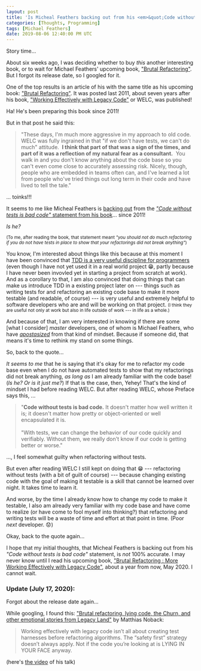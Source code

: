 ```yaml
---
layout: post
title: 'Is Micheal Feathers backing out from his <em>&quot;Code without tests is bad code&quot;</em> statement?'
categories: [Thoughts, Programming]
tags: [Michael Feathers]
date: 2019-08-06 12:40:00 PM UTC
---
```


<!-- Aug 6, 2019 08:40:00 PM Philippine Time -->

<!-- toinks!!! Micheal Feathers said, "WELC was fully ingrained in that 'if we don't have tests, we can't do much' attitude", last 2011! -->

<!-- toinks!!! It seems like Micheal Feathers is backing out from the "Code without tests is bad code" statement from his book WELC! -->

<!-- Seems like Michael Feathers is saying it's sometimes okay to refactor even without tests! -->

<!-- 
The book ["Working Effectively with Legacy Code"](https://www.bookdepository.com/Working-Effectively-with-Legacy-Code-Michael-Feathers/9780131177055?a_aid=jflaga) of Michael Feathers was published in 2005. I bought a copy last 2017 because it is one of the books recommended by many respected software developers; and two out of three of the sofware projects I was involved in by that time
 -->

Story time...

About six weeks ago, I was deciding whether to buy _this_ another interesting book, or to wait for Michael Feathers' upcoming book, ["Brutal Refactoring"](https://www.bookdepository.com/Brutal-Refactoring-Michael-C-Feathers/9780321793201?a_aid=jflaga). But I forgot its release date, so I googled for it.

One of the top results is an article of his with the same title as his upcoming book: ["Brutal Refactoring"](https://michaelfeathers.typepad.com/michael_feathers_blog/2011/03/brutal-refactoring.html). It was posted last 2011, about seven years after his book, ["Working Effectively with Legacy Code"](https://www.bookdepository.com/Working-Effectively-with-Legacy-Code-Michael-Feathers/9780131177055?a_aid=jflaga) or WELC, was published!

Ha! He's been preparing this book since 2011!

<!--more-->

But in that post he said this:

> "These days, I'm much more aggressive in my approach to old code.  WELC was fully ingrained in that "if we don't have tests, we can't do much" attitude.  **I think that part of that was a sign of the times, and part of it was a reflection of my natural fear as a consultant.**  You walk in and you don't know anything about the code base so you can't even come close to accurately assessing risk. Nicely, though, people who are embedded in teams often can, and I've learned a lot from people who've tried things out long term in their code and have lived to tell the tale."

... toinks!!! 

It seems to me like Micheal Feathers is [backing out](https://www.youtube.com/watch?v=SdtKDRn1S9E) from the [_"Code without tests is bad code"_ statement from his book](/memorabilia/books/quotes-from-working-effectively-with-legacy-code/)... since 2011! 

_Is he?_

<small>(To me, after reading the book, that statement meant _"you should not do much refactoring if you do not have tests in place to show that your refactorings did not break anything"_)</small>

You know, I'm interested about things like this because at this moment I have been convinced that [TDD is a very useful discipline for programmers](/memorabilia/quotes/tdd/) (even though I have not yet used it in a real world project :grin:, partly because I have never been invovled yet in starting a project from scratch at work). And as a corollary to that, I am also convinced that doing things that can make us introduce TDD in a existing project later on --- things such as writing tests for and refactoring an existing code base to make it more testable (and readable, of course) --- is very useful and extremely helpful to software developers who are and will be working on that project. <small>(I think they are useful not only at work but also in life outside of work --- in life as a whole.)</small>

And because of that, I am very interested in knowing if there are some [what I consider] _master_ developers, one of whom is Michael Feathers, who have [_apostasized_](https://www.askdifference.com/apostatize-vs-apostasize/) from that kind of mindset. Because if someone did, that means it's time to rethink my stand on some things.


So, back to the quote...

_It seems to me_ that he is saying that it's okay for me to refactor my code base even when I do not have automated tests to show that my refactorings did not break anything, _as long as_ I am already familiar with the code base! (_Is he? Or is it just me?_) If that is the case, then, Yehey! That's the kind of mindset I had before reading WELC. But after reading WELC, whose Preface says this, ...

> "**Code without tests is bad code.** It doesn't matter how well written it is; it doesn't
matter how pretty or object-oriented or well encapsulated it is.
<br /><br />
> "With tests, we can change the behavior of our code quickly and verifiably. Without them, we really don't know if our code is getting better or worse."

..., I feel somewhat guilty when refactoring without tests.

But even after reading WELC I still kept on doing that :grin: --- refactoring without tests (with a bit of guilt of course) --- because changing existing code with the goal of making it testable is a skill that cannot be learned over night. It takes time to learn it.

<!-- 
And in a previous project I was involved in, I tried to do some changes to mold the project into something that is testable, but I encountered some obstacles which made me abandon the endeavor. <small>(_Did you encounter obstacles or did you become lazy?_ I can't remember anymore; or don't want to. :grin:)</small>
 -->

And worse, by the time I already know how to change my code to make it testable, I also am already very familiar with my code base and have come to realize (or have come to fool myself into thinking?) that refactoring and writing tests will be a waste of time and effort at that point in time. (Poor _next_ developer. :worried:)

<!-- 
(assuming of course that I will be the one working on the project forever, which certainly is not the case most of the time... Poor _next_ developer. :worried:)
 -->

Okay, back to the quote again...

I hope that my initial thoughts, that Micheal Feathers is backing out from his _"Code without tests is bad code"_ statement, is _not_ 100% accurate. I may never know until I read his upcoming book, ["Brutal Refactoring : More Working Effectively with Legacy Code"](https://www.bookdepository.com/Brutal-Refactoring-Michael-C-Feathers/9780321793201?a_aid=jflaga), about a year from now, May 2020. I cannot wait.


### Update (July 17, 2020):

Forgot about the release date again...

While googling, I found this: ["Brutal refactoring, lying code, the Churn, and other emotional stories from Legacy Land"](https://matthiasnoback.nl/talk/brutal-refactoring-lying-code-the-churn-and-other-emotional-stories-from-legacy-land/) by Matthias Noback:

> Working effectively with legacy code isn’t all about creating test harnesses before refactoring algorithms. The “safety first” strategy doesn’t always apply. Not if the code you’re looking at is LYING IN YOUR FACE anyway.


(here's [the video](https://vimeo.com/338475467) of his talk)


<!-- 
in the previous months I feel of



so it's okay to do these what they call "hacks" if one is new to a project and does not yet know how to refactor the code base



scratch refactoring .. page 212



I hope that what he is saying is something like "we still can do refactorings even without tests, but that doesn't mean that we remove 'writing tests' as part of our goal while refactoring" 
-->
